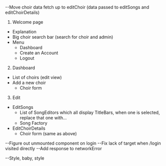 
--Move choir data fetch up to editChoir (data passed to editSongs and editChoirDetails)

1. Welcome page

* Explanation
* Big choir search bar (search for choir and admin)
* Menu
  - Dashboard
  - Create an Account
  - Logout

2. Dashboard





* List of choirs (edit view)
* Add a new choir
  - Choir form

3. Edit 

* EditSongs
  - List of SongEditors which all display TitleBars, when one is selected, replace that one with...
  - Song Factory
* EditChoirDetails
  - Choir form (same as above)


--Figure out unmounted component on login
--Fix lack of target when /login visited directly
--Add response to networkError



--Style, baby, style